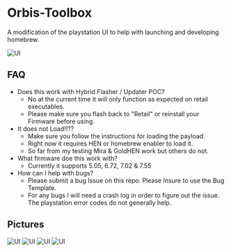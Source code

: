 # Orbis-Toolbox
A modification of the playstation UI to help with launching and developing homebrew.

![UI](https://i.imgur.com/zZnQPYC.png)

## FAQ

- Does this work with Hybrid Flasher / Updater POC?
  - No at the current time it will only function as expected on retail executables.
  - Please make sure you flash back to "Retail" or reinstall your Firmware before using.
- It does not Load!!??
  - Make sure you follow the instructions for loading the payload.
  - Right now it requires HEN or homebrew enabler to load it.
  - So far from my testing Mira & GoldHEN work but others do not.
- What firmware doe this work with?
  - Currently it supports 5.05, 6.72, 7.02 & 7.55
- How can I help with bugs?
  - Please submit a bug Issue on this repo. Please Insure to use the Bug Template.
  - For any bugs I will need a crash log in order to figure out the issue. The playstation error codes do not generally help.

## Pictures
![UI](https://i.imgur.com/3cA3s5K.png)
![UI](https://i.imgur.com/B1cfhdz.png)
![UI](https://i.imgur.com/6MT0lzn.png)
![UI](https://i.imgur.com/ovQionn.png)

